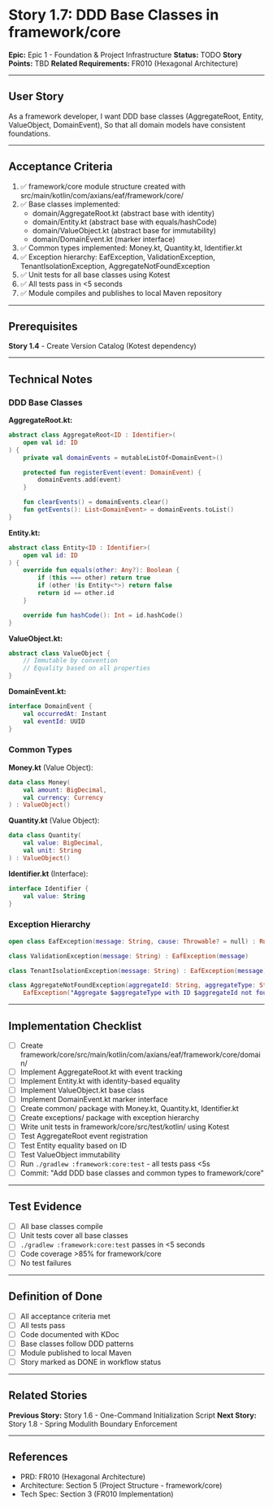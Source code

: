 # Story 1.7: DDD Base Classes in framework/core

**Epic:** Epic 1 - Foundation & Project Infrastructure
**Status:** TODO
**Story Points:** TBD
**Related Requirements:** FR010 (Hexagonal Architecture)

---

## User Story

As a framework developer,
I want DDD base classes (AggregateRoot, Entity, ValueObject, DomainEvent),
So that all domain models have consistent foundations.

---

## Acceptance Criteria

1. ✅ framework/core module structure created with src/main/kotlin/com/axians/eaf/framework/core/
2. ✅ Base classes implemented:
   - domain/AggregateRoot.kt (abstract base with identity)
   - domain/Entity.kt (abstract base with equals/hashCode)
   - domain/ValueObject.kt (abstract base for immutability)
   - domain/DomainEvent.kt (marker interface)
3. ✅ Common types implemented: Money.kt, Quantity.kt, Identifier.kt
4. ✅ Exception hierarchy: EafException, ValidationException, TenantIsolationException, AggregateNotFoundException
5. ✅ Unit tests for all base classes using Kotest
6. ✅ All tests pass in <5 seconds
7. ✅ Module compiles and publishes to local Maven repository

---

## Prerequisites

**Story 1.4** - Create Version Catalog (Kotest dependency)

---

## Technical Notes

### DDD Base Classes

**AggregateRoot.kt:**
```kotlin
abstract class AggregateRoot<ID : Identifier>(
    open val id: ID
) {
    private val domainEvents = mutableListOf<DomainEvent>()

    protected fun registerEvent(event: DomainEvent) {
        domainEvents.add(event)
    }

    fun clearEvents() = domainEvents.clear()
    fun getEvents(): List<DomainEvent> = domainEvents.toList()
}
```

**Entity.kt:**
```kotlin
abstract class Entity<ID : Identifier>(
    open val id: ID
) {
    override fun equals(other: Any?): Boolean {
        if (this === other) return true
        if (other !is Entity<*>) return false
        return id == other.id
    }

    override fun hashCode(): Int = id.hashCode()
}
```

**ValueObject.kt:**
```kotlin
abstract class ValueObject {
    // Immutable by convention
    // Equality based on all properties
}
```

**DomainEvent.kt:**
```kotlin
interface DomainEvent {
    val occurredAt: Instant
    val eventId: UUID
}
```

### Common Types

**Money.kt** (Value Object):
```kotlin
data class Money(
    val amount: BigDecimal,
    val currency: Currency
) : ValueObject()
```

**Quantity.kt** (Value Object):
```kotlin
data class Quantity(
    val value: BigDecimal,
    val unit: String
) : ValueObject()
```

**Identifier.kt** (Interface):
```kotlin
interface Identifier {
    val value: String
}
```

### Exception Hierarchy

```kotlin
open class EafException(message: String, cause: Throwable? = null) : RuntimeException(message, cause)

class ValidationException(message: String) : EafException(message)

class TenantIsolationException(message: String) : EafException(message)

class AggregateNotFoundException(aggregateId: String, aggregateType: String) :
    EafException("Aggregate $aggregateType with ID $aggregateId not found")
```

---

## Implementation Checklist

- [ ] Create framework/core/src/main/kotlin/com/axians/eaf/framework/core/domain/
- [ ] Implement AggregateRoot.kt with event tracking
- [ ] Implement Entity.kt with identity-based equality
- [ ] Implement ValueObject.kt base class
- [ ] Implement DomainEvent.kt marker interface
- [ ] Create common/ package with Money.kt, Quantity.kt, Identifier.kt
- [ ] Create exceptions/ package with exception hierarchy
- [ ] Write unit tests in framework/core/src/test/kotlin/ using Kotest
- [ ] Test AggregateRoot event registration
- [ ] Test Entity equality based on ID
- [ ] Test ValueObject immutability
- [ ] Run `./gradlew :framework:core:test` - all tests pass <5s
- [ ] Commit: "Add DDD base classes and common types to framework/core"

---

## Test Evidence

- [ ] All base classes compile
- [ ] Unit tests cover all base classes
- [ ] `./gradlew :framework:core:test` passes in <5 seconds
- [ ] Code coverage >85% for framework/core
- [ ] No test failures

---

## Definition of Done

- [ ] All acceptance criteria met
- [ ] All tests pass
- [ ] Code documented with KDoc
- [ ] Base classes follow DDD patterns
- [ ] Module published to local Maven
- [ ] Story marked as DONE in workflow status

---

## Related Stories

**Previous Story:** Story 1.6 - One-Command Initialization Script
**Next Story:** Story 1.8 - Spring Modulith Boundary Enforcement

---

## References

- PRD: FR010 (Hexagonal Architecture)
- Architecture: Section 5 (Project Structure - framework/core)
- Tech Spec: Section 3 (FR010 Implementation)
